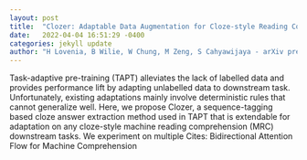 ```yaml
---
layout: post
title:  "Clozer: Adaptable Data Augmentation for Cloze-style Reading Comprehension"
date:   2022-04-04 16:51:29 -0400
categories: jekyll update
author: "H Lovenia, B Wilie, W Chung, M Zeng, S Cahyawijaya - arXiv preprint arXiv , 2022"
---
```

Task-adaptive pre-training (TAPT) alleviates the lack of labelled data and provides performance lift by adapting unlabelled data to downstream task. Unfortunately, existing adaptations mainly involve deterministic rules that cannot generalize well. Here, we propose Clozer, a sequence-tagging based cloze answer extraction method used in TAPT that is extendable for adaptation on any cloze-style machine reading comprehension (MRC) downstream tasks. We experiment on multiple Cites: Bidirectional Attention Flow for Machine Comprehension